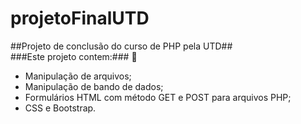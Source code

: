 # projetoFinalUTD
##Projeto de conclusão do curso de PHP pela UTD## <br>
###Este projeto contem:### :notebook:
- Manipulação de arquivos;
- Manipulação de bando de dados;
- Formulários HTML com método GET e POST para arquivos PHP;
- CSS e Bootstrap.
